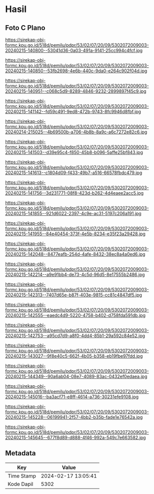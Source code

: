 # Hasil

## Foto C Plano

https://sirekap-obj-formc.kpu.go.id/518d/pemilu/pdpr/53/02/07/20/09/5302072009003-20240215-140800--53041d36-0a03-491a-9141-25cc994c4fcf.jpg

https://sirekap-obj-formc.kpu.go.id/518d/pemilu/pdpr/53/02/07/20/09/5302072009003-20240215-140850--53fb2698-4e6b-440c-9da0-e264c902f04d.jpg

https://sirekap-obj-formc.kpu.go.id/518d/pemilu/pdpr/53/02/07/20/09/5302072009003-20240215-140951--c068c5d9-8289-4846-9232-2899897f45c9.jpg

https://sirekap-obj-formc.kpu.go.id/518d/pemilu/pdpr/53/02/07/20/09/5302072009003-20240215-141142--fd59c491-9ed8-472b-9743-8fc9946d8fbf.jpg

https://sirekap-obj-formc.kpu.go.id/518d/pemilu/pdpr/53/02/07/20/09/5302072009003-20240214-215025--4b69500b-a706-4b8b-8a9c-a6c7272e82c6.jpg

https://sirekap-obj-formc.kpu.go.id/518d/pemilu/pdpr/53/02/07/20/09/5302072009003-20240215-141503--d39e95c4-f850-45b8-b096-5affe25bf843.jpg

https://sirekap-obj-formc.kpu.go.id/518d/pemilu/pdpr/53/02/07/20/09/5302072009003-20240215-141613--c1804d09-f433-49b7-a516-66578fbdc479.jpg

https://sirekap-obj-formc.kpu.go.id/518d/pemilu/pdpr/53/02/07/20/09/5302072009003-20240215-141756--3d231771-08f8-423d-b262-4d4eaee2acc5.jpg

https://sirekap-obj-formc.kpu.go.id/518d/pemilu/pdpr/53/02/07/20/09/5302072009003-20240215-141855--921d6022-2397-4c9e-ac31-5197c206a191.jpg

https://sirekap-obj-formc.kpu.go.id/518d/pemilu/pdpr/53/02/07/20/09/5302072009003-20240215-141955--84e40454-373f-4e5b-8234-e35f23a29428.jpg

https://sirekap-obj-formc.kpu.go.id/518d/pemilu/pdpr/53/02/07/20/09/5302072009003-20240215-142048--8477eafb-254d-4afe-8432-38ec8a4a0ed6.jpg

https://sirekap-obj-formc.kpu.go.id/518d/pemilu/pdpr/53/02/07/20/09/5302072009003-20240215-142214--a9e91bb4-de73-4c5d-96d5-8e17555b2486.jpg

https://sirekap-obj-formc.kpu.go.id/518d/pemilu/pdpr/53/02/07/20/09/5302072009003-20240215-142313--7407d65e-b87f-403e-9815-cc81c4847df5.jpg

https://sirekap-obj-formc.kpu.go.id/518d/pemilu/pdpr/53/02/07/20/09/5302072009003-20240215-142555--eaedc4d9-5220-4758-b402-d758fda591db.jpg

https://sirekap-obj-formc.kpu.go.id/518d/pemilu/pdpr/53/02/07/20/09/5302072009003-20240215-142753--a95cd7d9-a8f0-4dd4-85b1-29a592c84e52.jpg

https://sirekap-obj-formc.kpu.go.id/518d/pemilu/pdpr/53/02/07/20/09/5302072009003-20240215-143027--9f8e40c5-662f-4b05-b358-eb19fbe97fdd.jpg

https://sirekap-obj-formc.kpu.go.id/518d/pemilu/pdpr/53/02/07/20/09/5302072009003-20240215-144349--90a6ab04-08e7-4089-83ac-0432ef0edaea.jpg

https://sirekap-obj-formc.kpu.go.id/518d/pemilu/pdpr/53/02/07/20/09/5302072009003-20240215-145016--ba3acf71-e8ff-4614-a736-30231efe9108.jpg

https://sirekap-obj-formc.kpu.go.id/518d/pemilu/pdpr/53/02/07/20/09/5302072009003-20240215-145228--06199941-2f57-4bb2-b35b-fade1e76542a.jpg

https://sirekap-obj-formc.kpu.go.id/518d/pemilu/pdpr/53/02/07/20/09/5302072009003-20240215-145645--677f8d89-d888-4f46-992a-549c7e663582.jpg


## Metadata

| Key        | Value               |
| ---------- | ------------------- |
| Time Stamp | 2024-02-17 13:05:41 |
| Kode Dapil | 5302                |



